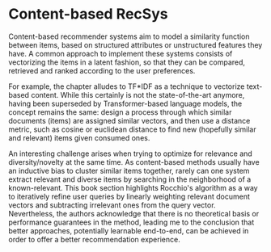 # Content-based RecSys

Content-based recommender systems aim to model a similarity function between items, based on structured attributes or unstructured features they have.
A common approach to implement these systems consists of vectorizing the items in a latent fashion, so that they can be compared,
retrieved and ranked according to the user preferences. 

For example, the chapter alludes to TF*IDF as a technique to vectorize text-based content. While this certainly is not the state-of-the-art anymore, 
having been superseded by Transformer-based language models, the concept remains the same: design a process through which similar 
documents (items) are assigned similar vectors, and then use a distance metric, such as cosine or euclidean distance to find new
(hopefully similar and relevant) items given consumed ones.

An interesting challenge arises when trying to optimize for relevance and diversity/novelty at the same time. 
As content-based methods usually have an inductive bias to cluster similar items together, rarely can one system extract relevant and diverse
items by searching in the neighborhood of a known-relevant. This book section highlights Rocchio's algorithm as a way to iteratively
refine user queries by linearly weighting relevant document vectors and subtracting irrelevant ones from the query vector.
Nevertheless, the authors acknowledge that there is no theoretical basis or performance guarantees in the method, leading me to the conclusion that 
better approaches, potentially learnable end-to-end, can be achieved in order to offer a better recommendation experience.